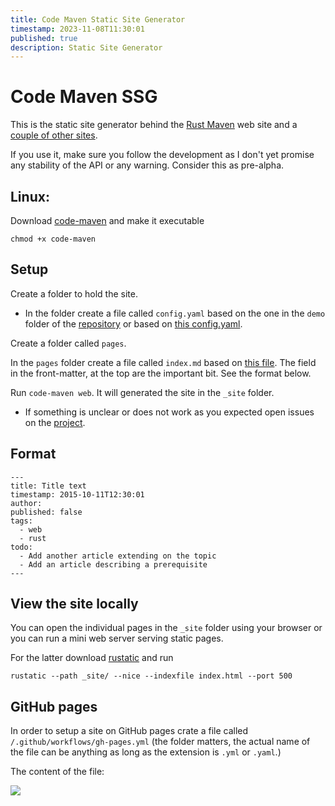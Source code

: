 ```yaml
---
title: Code Maven Static Site Generator
timestamp: 2023-11-08T11:30:01
published: true
description: Static Site Generator
---
```


# Code Maven SSG

This is the static site generator behind the [Rust Maven](https://rust.code-maven.com/) web site and a [couple of other sites](/where-is-it-used).

If you use it, make sure you follow the development as I don't yet promise any stability of the API or any warning.
Consider this as pre-alpha.

## Linux:

Download [code-maven](/code-maven) and make it executable

```
chmod +x code-maven
```

## Setup

Create a folder to hold the site.

* In the folder create a file called `config.yaml` based on the one in the `demo` folder of the [repository](https://github.com/szabgab/code-maven.rs) or based on [this config.yaml](https://github.com/szabgab/code-maven.rs/blob/main/site/config.yaml).

Create a folder called `pages`.

In the `pages` folder create a file called `index.md` based on [this file](https://raw.githubusercontent.com/szabgab/code-maven.rs/main/site/pages/index.md). The field in the front-matter, at the top are the important bit. See the format below.

Run `code-maven web`.   It will generated the site in the `_site` folder.

* If something is unclear or does not work as you expected open issues on the [project](https://github.com/szabgab/code-maven.rs).

## Format

```
---
title: Title text
timestamp: 2015-10-11T12:30:01
author:
published: false
tags:
  - web
  - rust
todo:
  - Add another article extending on the topic
  - Add an article describing a prerequisite
---
```


## View the site locally

You can open the individual pages in the `_site` folder using your browser or you can run a mini web server serving static pages.

For the latter download [rustatic](https://rustatic.code-maven.com/) and run

```
rustatic --path _site/ --nice --indexfile index.html --port 500
```

## GitHub pages

In order to setup a site on GitHub pages crate a file called `/.github/workflows/gh-pages.yml`  (the folder matters, the actual name of the file can be anything as long as the extension is `.yml` or `.yaml`.)

The content of the file:

![](include/gh-pages.yml)

